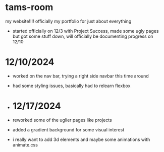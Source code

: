 # tams-room
my website!!!! officially my portfolio for just about everything

- started officially on 12/3 with Project Success, made some ugly pages but got some stuff down, will officially be documenting progress on 12/10

# 12/10/2024

- worked on the nav bar, trying a right side navbar this time around
- had some styling issues, basically had to relearn flexbox 

- # 12/17/2024

- reworked some of the uglier pages like projects
- added a gradient background for some visual interest
- i really want to add 3d elements and maybe some animations with animate.css
